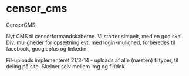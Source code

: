 censor_cms
==========

CensorCMS

Nyt CMS til censorformandskaberne. Vi starter simpelt, med en god skal. Div. muligheder for opsætning evt. med login-mulighed, forberedes til facebook, googleplus og linkedin.

Fil-uploads implementeret 21/3-14 - uploads af alle (næsten) filtyper, til deling på site. Skelner selv mellem img og fil/dok.
